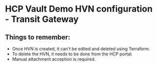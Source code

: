 # HCP Vault Demo HVN configuration - Transit Gateway

## Things to remember:
- Once HVN is created, it can't be edited and deleted using Terraform.
- To delete the HVN, it needs to be done from the HCP portal.
- Manual attachment acception is required.
